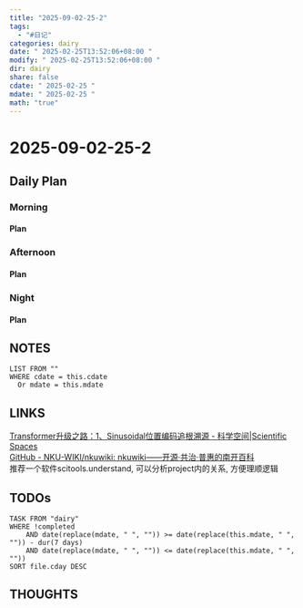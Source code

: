 ```yaml
---
title: "2025-09-02-25-2"
tags:
  - "#日记"
categories: dairy
date: " 2025-02-25T13:52:06+08:00 "
modify: " 2025-02-25T13:52:06+08:00 "
dir: dairy
share: false
cdate: " 2025-02-25 "
mdate: " 2025-02-25 "
math: "true"
---
```


# 2025-09-02-25-2

## Daily Plan

### Morning

#### Plan

### Afternoon

#### Plan

### Night

#### Plan

## NOTES

```dataview
LIST FROM "" 
WHERE cdate = this.cdate
  Or mdate = this.mdate
```

## LINKS

[Transformer升级之路：1、Sinusoidal位置编码追根溯源 - 科学空间|Scientific Spaces](https://kexue.fm/archives/8231)  
[GitHub - NKU-WIKI/nkuwiki: nkuwiki——开源·共治·普惠的南开百科](https://github.com/NKU-WIKI/nkuwiki)  
推荐一个软件scitools.understand, 可以分析project内的关系, 方便理顺逻辑

## TODOs

```dataview
TASK FROM "dairy" 
WHERE !completed 
	AND date(replace(mdate, " ", "")) >= date(replace(this.mdate, " ", "")) - dur(7 days) 
	AND date(replace(mdate, " ", "")) <= date(replace(this.mdate, " ", ""))
SORT file.cday DESC
```

## THOUGHTS

